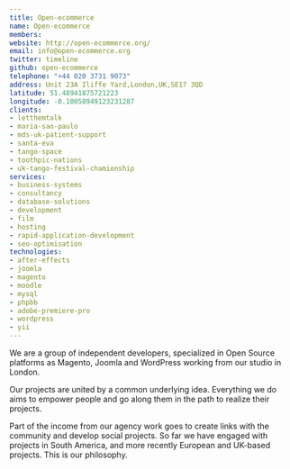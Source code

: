 ```yaml
---
title: Open-ecommerce
name: Open-ecommerce
members: 
website: http://open-ecommerce.org/
email: info@open-ecommerce.org
twitter: timeline
github: open-ecommerce
telephone: "+44 020 3731 9073"
address: Unit 23A Iliffe Yard,London,UK,SE17 3QD
latitude: 51.48941875721223
longitude: -0.10058949123231287
clients:
- letthemtalk
- maria-sao-paulo
- mds-uk-patient-support
- santa-eva
- tango-space
- toothpic-nations
- uk-tango-festival-chamionship
services:
- business-systems
- consultancy
- database-solutions
- development
- film
- hosting
- rapid-application-development
- seo-optimisation
technologies:
- after-effects
- joomla
- magento
- moodle
- mysql
- phpbb
- adobe-premiere-pro
- wordpress
- yii
---
```


We are a group of independent developers, specialized in Open Source platforms as Magento, Joomla and WordPress working from our studio in London.

Our projects are united by a common underlying idea. Everything we do aims to empower people and go along them in the path to realize their projects.

Part of the income from our agency work goes to create links with the community and develop social projects. So far we have engaged with projects in South America, and more recently European and UK-based projects. This is our philosophy.